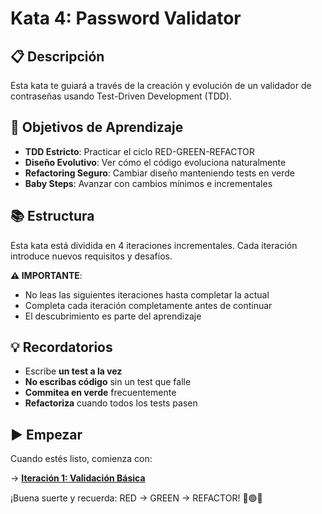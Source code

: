 # Kata 4: Password Validator

## 📋 Descripción

Esta kata te guiará a través de la creación y evolución de un validador de contraseñas usando Test-Driven Development (TDD). 

## 🎯 Objetivos de Aprendizaje

- **TDD Estricto**: Practicar el ciclo RED-GREEN-REFACTOR
- **Diseño Evolutivo**: Ver cómo el código evoluciona naturalmente
- **Refactoring Seguro**: Cambiar diseño manteniendo tests en verde
- **Baby Steps**: Avanzar con cambios mínimos e incrementales

## 📚 Estructura

Esta kata está dividida en 4 iteraciones incrementales. Cada iteración introduce nuevos requisitos y desafíos.

**⚠️ IMPORTANTE**: 
- No leas las siguientes iteraciones hasta completar la actual
- Completa cada iteración completamente antes de continuar
- El descubrimiento es parte del aprendizaje

## 💡 Recordatorios

- Escribe **un test a la vez**
- **No escribas código** sin un test que falle
- **Commitea en verde** frecuentemente
- **Refactoriza** cuando todos los tests pasen

## ▶️ Empezar

Cuando estés listo, comienza con:

→ **[Iteración 1: Validación Básica](./iteration-1.md)**

¡Buena suerte y recuerda: RED → GREEN → REFACTOR! 🔴🟢🔵